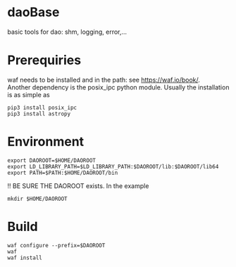 # daoBase
basic tools for dao: shm, logging, error,...

# Prerequiries
waf needs to be installed and in the path: see https://waf.io/book/.  
Another dependency is the posix_ipc python module. Usually the installation is as simple as 
```
pip3 install posix_ipc
pip3 install astropy
```

# Environment
```
export DAOROOT=$HOME/DAOROOT
export LD_LIBRARY_PATH=$LD_LIBRARY_PATH:$DAOROOT/lib:$DAOROOT/lib64
export PATH=$PATH:$HOME/DAOROOT/bin

```
!! BE SURE THE DAOROOT exists. In the example
```
mkdir $HOME/DAOROOT
```
# Build
```
waf configure --prefix=$DAOROOT
waf
waf install
```
